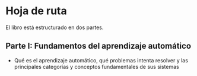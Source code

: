 # Hoja de ruta

El libro está estructurado en dos partes.

## Parte I: Fundamentos del aprendizaje automático

* Qué es el aprendizaje automático, qué problemas intenta resolver y las principales categorías y conceptos fundamentales de sus sistemas